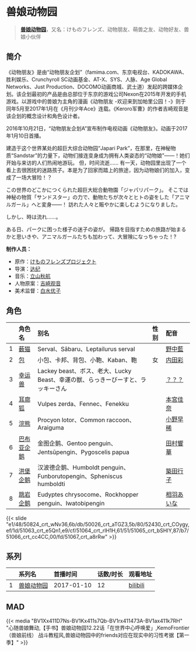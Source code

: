 # 兽娘动物园


> <u>**[兽娘动物园](http://bgm.tv/subject/176478)**</u>，又名：けものフレンズ、动物朋友、萌兽之友、动物好友、兽娘小伙伴

## 简介


《动物朋友》是由“动物朋友企划”（famima.com、东京电视台、KADOKAWA、胜利娱乐、Crunchyroll SC动画基金、AT-X、SYS、人脉、Age Global Networks、Just Production、DOCOMO动画商城、武士道）发起的跨媒体企划。该企划最初的产品是由总部位于东京的游戏公司Nexon在2015年开发的手机游戏。以游戏中的兽娘为主角的漫画《动物朋友 -欢迎来到加帕里公园！-》则于同年5月至2017年1月在《月刊少年Ace》连载。《Keroro军曹》的作者吉崎观音是该企划的概念设计和角色设计者。

2016年10月21日，“动物朋友企划A”宣布制作电视动画《动物朋友》。动画于2017年1月10日首播。

建造于这个世界某处的超巨大综合动物园“Japari Park”，在那里，在神秘物质“Sandstar”的力量下，动物们接连变身成为拥有人类姿态的“动物娘”——！她们开始与来访的人们热闹地游玩。
但，时间流逝……
有一天，动物园里出现了一个看上去很困扰的迷路孩子。本是为了回家而踏上的旅途，因为动物娘们的加入，变成了一场大冒险！？

この世界のどこかにつくられた超巨大総合動物園「ジャパリパーク」。
そこでは神秘の物質「サンドスター」の力で、動物たちが次々とヒトの姿をした「アニマルガール」へと変身――！
訪れた人々と賑やかに楽しむようになりました。

しかし、時は流れ……。

ある日、パークに困った様子の迷子の姿が。
帰路を目指すための旅路が始まるかと思いきや、アニマルガールたちも加わって、大冒険になっちゃった！?

**制作人员：**
- 原作：[けものフレンズプロジェクト](http://bgm.tv/person/30847)
- 导演：[达纪](http://bgm.tv/person/26629)
- 音乐：[立山秋航](http://bgm.tv/person/12727)
- 人物原案：[吉崎观音](http://bgm.tv/person/429)
- 美术监督：[白水优子](http://bgm.tv/person/28025)

## 角色

|     |   角色名   |   别名  | 性别 |  配音  |
|:--- |:------  |:----      |:---  |:--   |
| 1 | [薮猫](http://bgm.tv/character/50824) | Serval、Sābaru、Leptailurus serval |  | [野中藍](http://bgm.tv/person/4371) |
| 2 | [包](http://bgm.tv/character/50026) | 小包、卡邦、背包、小鞄、Kaban、鞄 | 女 | [内田彩](http://bgm.tv/person/5136) |
| 3 | [幸运兽](http://bgm.tv/character/52430) | Lackey beast、ボス、老大、Lucky Beast、幸運の獣、らっきーびーすと、ラッキーさん |  | [？？？](http://bgm.tv/person/13698) |
| 4 | [耳廓狐](http://bgm.tv/character/51063) | Vulpes zerda、Fennec、Fenekku |  | [本宮佳奈](http://bgm.tv/person/27049) |
| 5 | [浣熊](http://bgm.tv/character/51064) | Procyon lotor、Common raccoon、Araiguma |  | [小野早稀](http://bgm.tv/person/15470) |
| 6 | [巴布亚企鹅](http://bgm.tv/character/51065) | 金图企鹅、Gentoo penguin、Jentsūpengin、Pygoscelis papua |  | [田村響華](http://bgm.tv/person/27050) |
| 7 | [洪堡企鹅](http://bgm.tv/character/51066) | 汉波德企鹅、Humboldt penguin、Funborutopengin、Spheniscus humboldti |  | [築田行子](http://bgm.tv/person/27051) |
| 8 | [跳岩企鹅](http://bgm.tv/character/51067) | Eudyptes chrysocome、Rockhopper penguin、Iwatobipengin |  | [相羽あいな](http://bgm.tv/person/25428) |

{{< slide "e1/48/50824_crt_wNv36,6b/db/50026_crt_aTGZ3,5b/80/52430_crt_COygy,ef/1d/51063_crt_e5Qn1,e9/cf/51064_crt_rlH1H,61/51/51065_crt_bSHIY,87/b7/51066_crt_cc4CC,00/fd/51067_crt_a8rRw" >}}

## 系列

|     | 系列名   | 首播时间       | 话数/时长 | 观看地址                                                       |
|:----|:------|:-----------|:------|:-----------------------------------------------------------|
| 1   |[兽娘动物园](https://bgm.tv/subject/176478)| 2017-01-10 | 12    | [bilibili](https://www.bilibili.com/bangumi/play/ep100603) |


## MAD

{{< media  "BV1Xx411D7Ns-BV1Kx411s7Qb-BV1rx411473A-BV1ax411k7RH" 
"心随兽娘舞动,【手书】兽娘动物园12.22话「在世界中心呼唤爱」,KemoFrontier（兽娘前线） 战斗教程风,兽娘动物园中的friends对应在现实中的习性考据【第一季】" >}}

